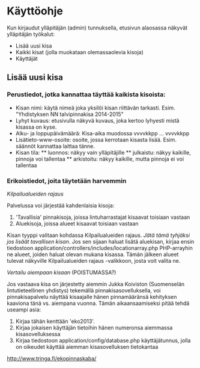 
# Käyttöohje

Kun kirjaudut ylläpitäjän (admin) tunnuksella, etusivun alaosassa näkyvät ylläpitäjän työkalut:

* Lisää uusi kisa
* Kaikki kisat (jolla muokataan olemassaolevia kisoja)
* Käyttäjät

## Lisää uusi kisa

### Perustiedot, jotka kannattaa täyttää kaikista kisoista:

* Kisan nimi: käytä nimeä joka yksilöi kisan riittävän tarkasti. Esim. "Yhdistyksen NN talvipinnakisa 2014-2015"
* Lyhyt kuvaus: etusivulla näkyvä kuvaus, joka kertoo lyhyesti mistä kisassa on kyse.
* Alku- ja loppupäivämäärä: Kisa-aika muodossa vvvvkkpp ... vvvvkkpp
* Lisätieto-www-osoite: osoite, jossa kerrotaan kisasta lisää. Esim. säännöt kannattaa laittaa tänne.
* Kisan tila:
** luonnos: näkyy vain ylläpitäjille
** julkaistu: näkyy kaikille, pinnoja voi tallentaa
** arkistoitu: näkyy kaikille, mutta pinnoja ei voi tallentaa

### Erikoistiedot, joita täytetään harvemmin

*Kilpailualueiden rajaus*

Palvelussa voi järjestää kahdenlaisia kisoja:

1. 'Tavallisia' pinnakisoja, joissa lintuharrastajat kisaavat toisiaan vastaan
2. Aluekisoja, joissa alueet kisaavat toisiaan vastaan

Kisan tyyppi valitaan kohdassa Kilpailualueiden rajaus. *Jätä tämä tyhjäksi jos lisäät tavallisen kisan*. Jos sen sijaan haluat lisätä aluekisan, kirjaa ensin tiedostoon application/controllers/includes/locationarray.php PHP-arrayhin ne alueet, joiden haluat olevan mukana kisassa. Tämän jälkeen alueet tulevat näkyville Kilpailualueiden rajaus -valikkoon, josta voit valita ne. 

*Vertailu aiempaan kisaan* (POISTUMASSA?)

Jos vastaava kisa on järjestetty aiemmin Jukka Koiviston (Suomenselän lintutieteellinen yhdistys) tekemällä pinnakisasovelluksella, voi pinnakisapalvelu näyttää kisaajalle hänen pinnamääränsä kehityksen kaaviona tänä vs. aiempana vuonna. Tämän aikaansaamiseksi pitää tehdä useampi asia:

1. Kirjaa tähän kenttään 'eko2013'.
2. Kirjaa jokaisen käyttäjän tietoihin hänen numeronsa aiemmassa kisasovelluksessa
3. Kirjaa tiedostoon application/config/database.php käyttäjätunnus, jolla on oikeudet käyttää aiemman kisasovelluksen tietokantaa




http://www.tringa.fi/ekopinnaskaba/
